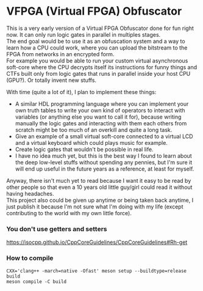 # VFPGA (Virtual FPGA) Obfuscator

This is a very early version of a Virtual FPGA Obfuscator done for fun right now. It can only run logic gates in parallel in multiples stages.  
The end goal would be to use it as an obfuscation system and a way to learn how a CPU could work, where you can upload the bitstream to the FPGA from networks in an encrypted form.  
For example you would be able to run your custom virtual asynchronous soft-core where the CPU decrypts itself its instructions for funny things and CTFs built only from logic gates that runs in parallel inside your host CPU (GPU?). Or totally invent new stuffs.   

With time (quite a lot of it), I plan to implement these things:
-  A similar HDL programming language where you can implement your own truth tables to write your own kind of operators to interact with variables (or anything else you want to call it for), because writing manually the logic gates and interacting with them each others from scratch might be too much of an overkill and quite a long task.
- Give an example of a small virtual soft-core connected to a virtual LCD and a virtual keyboard which could plays music for example.
- Create logic gates that wouldn't be possible in real life.
- I have no idea much yet, but this is the best way I found to learn about the deep low-level stuffs without spending any pennies, but I'm sure it will end up useful in the future years as a reference, at least for myself.

Anyway, there isn't much yet to read because I want it easy to be read by other people so that even a 10 years old little guy/girl could read it without having headaches.  
This project also could be given up anytime or being taken back anytime, I just publish it because I'm not sure what I'm doing with my life (except contributing to the world with my own little force).

### You don't use getters and setters
https://isocpp.github.io/CppCoreGuidelines/CppCoreGuidelines#Rh-get

### How to compile
```
CXX='clang++ -march=native -Ofast' meson setup --buildtype=release build
meson compile -C build
```
